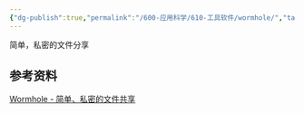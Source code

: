 ```yaml
---
{"dg-publish":true,"permalink":"/600-应用科学/610-工具软件/wormhole/","tags":["文件传输"],"noteIcon":""}
---
```


简单，私密的文件分享
## 参考资料
[Wormhole - 简单、私密的文件共享](https://wormhole.app/)